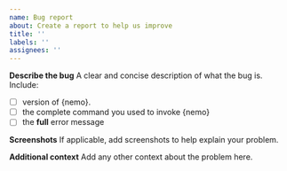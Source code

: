 ```yaml
---
name: Bug report
about: Create a report to help us improve
title: ''
labels: ''
assignees: ''
---
```


**Describe the bug**
A clear and concise description of what the bug is. Include:

- [ ] version of {nemo}.
- [ ] the complete command you used to invoke {nemo}
- [ ] the **full** error message

**Screenshots**
If applicable, add screenshots to help explain your problem.

**Additional context**
Add any other context about the problem here.

